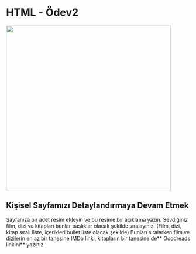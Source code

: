# HTML - Ödev2
<img width="450px" src="https://user-images.githubusercontent.com/77548014/159980944-db6f1362-de81-4218-88d4-06d78c587396.png"></a>

## Kişisel Sayfamızı Detaylandırmaya Devam Etmek

Sayfanıza bir adet resim ekleyin ve bu resime bir açıklama yazın.
Sevdiğiniz film, dizi ve kitapları bunlar başlıklar olacak şekilde sıralayınız. (Film, dizi, kitap sıralı liste, içerikleri bullet liste olacak şekilde)
Bunları sıralarken film ve dizilerin en az bir tanesine IMDb linki, kitapların bir tanesine de** Goodreads linkini** yazınız.


